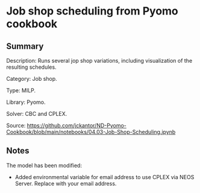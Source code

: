 # Job shop scheduling from Pyomo cookbook

## Summary
Description: Runs several jop shop variations, including visualization of the resulting schedules.

Category: Job shop.

Type: MILP.

Library: Pyomo.

Solver: CBC and CPLEX.

Source: https://github.com/jckantor/ND-Pyomo-Cookbook/blob/main/notebooks/04.03-Job-Shop-Scheduling.ipynb

## Notes

The model has been modified:
- Added environmental variable for email address to use CPLEX via NEOS Server. Replace with your email address.
